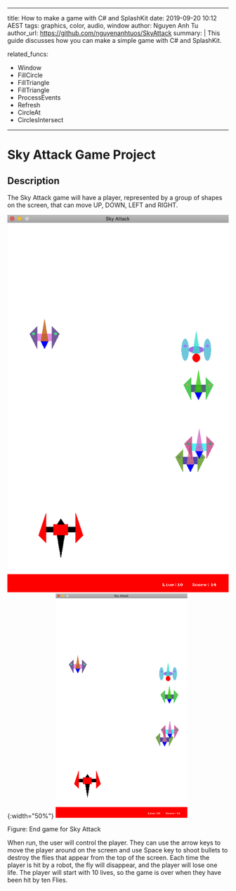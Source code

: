 

---

title: How to make a game with C# and SplashKit
date: 2019-09-20 10:12 AEST
tags: graphics, color, audio, window
author: Nguyen Anh Tu
author_url: https://github.com/nguyenanhtuos/SkyAttack
summary: |
  This guide discusses how you can make a simple game with C# and SplashKit.

related_funcs:
- Window
- FillCircle
- FillTriangle
- FillTriangle
- ProcessEvents 
- Refresh
- CircleAt
- CirclesIntersect


---

# Sky Attack Game Project

## Description

The Sky Attack game will have a player, represented by a group of shapes on the screen, that can move UP, DOWN, LEFT and RIGHT.

![Sky Attack Screen](/images/SkyAttack.png){:width="50%"}
<img src="/images/SkyAttack.png" width="300">

Figure: End game for Sky Attack

When run, the user will control the player. They can use the arrow keys to move the player around on the screen and use Space key to shoot bullets to destroy the flies that appear from the top of the screen. Each time the player is hit by a robot, the fly will disappear, and the player will lose one life. The player will start with 10 lives, so the game is over when they have been hit by ten Flies.

